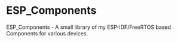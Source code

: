 # ESP_Components


ESP_Components - A small library of my ESP-IDF/FreeRTOS based Components for
various devices.
